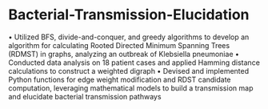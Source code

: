 # Bacterial-Transmission-Elucidation

• Utilized BFS, divide-and-conquer, and greedy algorithms to develop an algorithm for calculating Rooted Directed Minimum
Spanning Trees (RDMST) in graphs, analyzing an outbreak of Klebsiella pneumoniae
• Conducted data analysis on 18 patient cases and applied Hamming distance calculations to construct a weighted digraph
• Devised and implemented Python functions for edge weight modification and RDST candidate computation, leveraging
mathematical models to build a transmission map and elucidate bacterial transmission pathways
